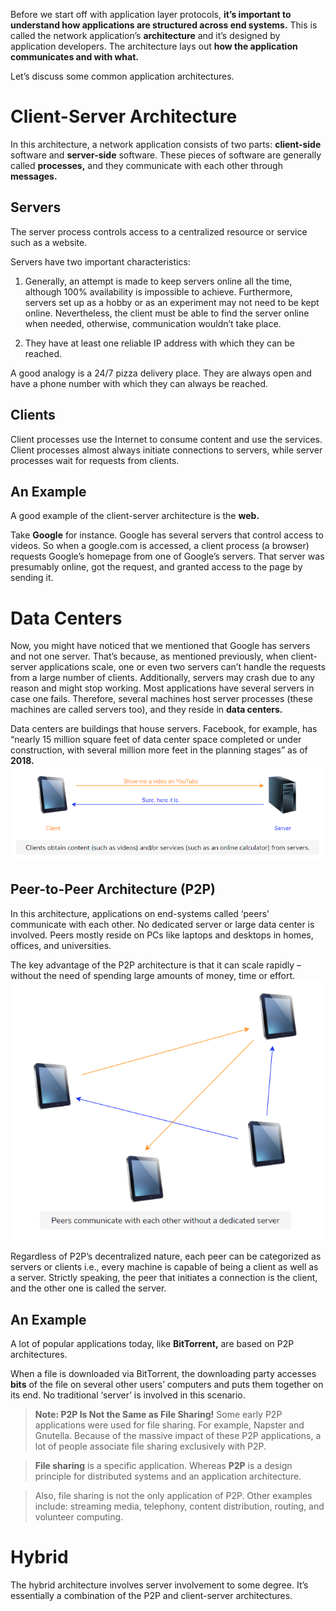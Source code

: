 Before we start off with application layer protocols, **it’s important to understand how applications are structured across end systems.** This is called the network application’s **architecture** and it’s designed by application developers. The architecture lays out **how the application communicates and with what.**

Let’s discuss some common application architectures.

# Client-Server Architecture

In this architecture, a network application consists of two parts: **client-side** software and **server-side** software. These pieces of software are generally called **processes,** and they communicate with each other through **messages.**

## Servers

The server process controls access to a centralized resource or service such as a website.

Servers have two important characteristics:

1. Generally, an attempt is made to keep servers online all the time, although 100% availability is impossible to achieve. Furthermore, servers set up as a hobby or as an experiment may not need to be kept online. Nevertheless, the client must be able to find the server online when needed, otherwise, communication wouldn’t take place.

2. They have at least one reliable IP address with which they can be reached.

A good analogy is a 24/7 pizza delivery place. They are always open and have a phone number with which they can always be reached.

## Clients

Client processes use the Internet to consume content and use the services. Client processes almost always initiate connections to servers, while server processes wait for requests from clients.

## An Example

A good example of the client-server architecture is the **web.**

Take **Google** for instance. Google has several servers that control access to videos. So when a google.com is accessed, a client process (a browser) requests Google’s homepage from one of Google’s servers. That server was presumably online, got the request, and granted access to the page by sending it.

# Data Centers

Now, you might have noticed that we mentioned that Google has servers and not one server. That’s because, as mentioned previously, when client-server applications scale, one or even two servers can’t handle the requests from a large number of clients. Additionally, servers may crash due to any reason and might stop working. Most applications have several servers in case one fails. Therefore, several machines host server processes (these machines are called servers too), and they reside in **data centers.**

Data centers are buildings that house servers. Facebook, for example, has “nearly 15 million square feet of data center space completed or under construction, with several million more feet in the planning stages” as of **2018.**
![Clients obtain content (such as videos) and/or services (such as an online calculator) from servers.](1.png)

## Peer-to-Peer Architecture (P2P)

In this architecture, applications on end-systems called ‘peers’ communicate with each other. No dedicated server or large data center is involved. Peers mostly reside on PCs like laptops and desktops in homes, offices, and universities.

The key advantage of the P2P architecture is that it can scale rapidly – without the need of spending large amounts of money, time or effort.
![Peers communicate with each other without a dedicated server](2.png)

Regardless of P2P’s decentralized nature, each peer can be categorized as servers or clients i.e., every machine is capable of being a client as well as a server. Strictly speaking, the peer that initiates a connection is the client, and the other one is called the server.

## An Example

A lot of popular applications today, like **BitTorrent,** are based on P2P architectures.

When a file is downloaded via BitTorrent, the downloading party accesses **bits** of the file on several other users’ computers and puts them together on its end. No traditional ‘server’ is involved in this scenario.

> **Note: P2P Is Not the Same as File Sharing!** Some early P2P applications were used for file sharing. For example, Napster and Gnutella. Because of the massive impact of these P2P applications, a lot of people associate file sharing exclusively with P2P.

> **File sharing** is a specific application. Whereas **P2P** is a design principle for distributed systems and an application architecture.

> Also, file sharing is not the only application of P2P. Other examples include: streaming media, telephony, content distribution, routing, and volunteer computing.

# Hybrid

The hybrid architecture involves server involvement to some degree. It’s essentially a combination of the P2P and client-server architectures.
